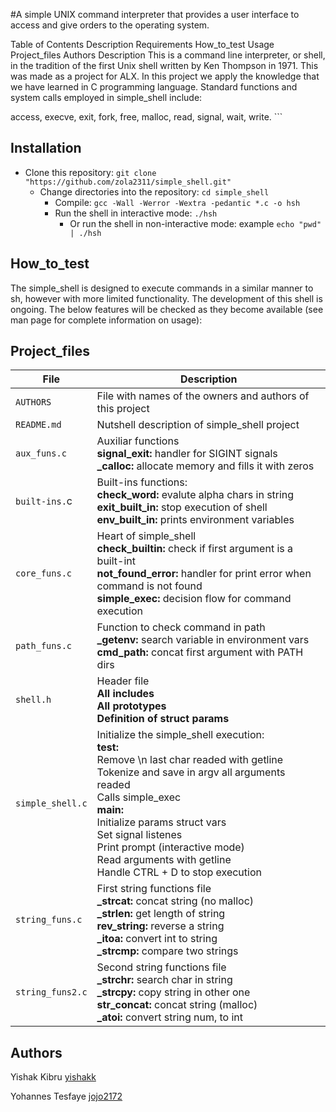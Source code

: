#A simple UNIX command interpreter that provides a user interface to access and give orders to the operating system.

Table of Contents
Description
Requirements
How_to_test
Usage
Project_files
Authors
Description
This is a command line interpreter, or shell, in the tradition of the first Unix shell written by Ken Thompson in 1971. This was made as a project for ALX. In this project we apply the knowledge that we have learned in C programming language. Standard functions and system calls employed in simple_shell include:

   access, execve, exit, fork, free, malloc, read, signal, wait, write.
      ```


## Installation

- Clone this repository: `git clone "https://github.com/zola2311/simple_shell.git"`
   - Change directories into the repository: `cd simple_shell`
      - Compile: `gcc -Wall -Werror -Wextra -pedantic *.c -o hsh`
     - Run the shell in interactive mode: `./hsh`
        - Or run the shell in non-interactive mode: example `echo "pwd" | ./hsh`

## How_to_test

The simple_shell is designed to execute commands in a similar manner to sh, however with more limited functionality. The development of this shell is ongoing. The below features will be checked as they become available (see man page for complete information on usage):



## Project_files
| File        | Description |
| ----------- | ----------- |
| `AUTHORS`     | File with names of the owners and authors of this project |
| `README.md`   | Nutshell description of simple_shell project |
| `aux_funs.c`  | Auxiliar functions <br> **signal_exit:** handler for SIGINT signals <br> **_calloc:** allocate memory and fills it with zeros
| `built-ins.`c | Built-ins functions: <br> **check_word:** evalute alpha chars in string <br> **exit_built_in:** stop execution of shell <br> **env_built_in:** prints environment variables |
| `core_funs.c` | Heart of simple_shell <br> **check_builtin:** check if first argument is a built-int <br> **not_found_error:** handler for print error when command is not found <br> **simple_exec:** decision flow for command execution|
| `path_funs.c` | Function to check command in path <br> **_getenv:** search variable in environment vars <br> **cmd_path:** concat first argument with PATH dirs |
| `shell.h`     | Header file <br> **All includes** <br> **All prototypes** <br> **Definition of struct params** |
| `simple_shell.c` | Initialize the simple_shell execution: <br> **test:** <br> Remove \n last char readed with getline <br> Tokenize and save in argv all arguments readed <br> Calls simple_exec <br> **main:** <br> Initialize params struct vars <br> Set signal listenes <br> Print prompt (interactive mode) <br> Read arguments with getline <br> Handle CTRL + D to stop execution|
| `string_funs.c`  | First string functions file <br> **_strcat:** concat string (no malloc) <br> **_strlen:** get length of string <br> **rev_string:** reverse a string <br> **_itoa:** convert int to string <br> **_strcmp:** compare two strings |
| `string_funs2.c`  | Second string functions file <br> **_strchr:** search char in string <br> **_strcpy:** copy string in other one <br> **str_concat:** concat string (malloc) <br> **_atoi:** convert string num, to int|





## Authors
Yishak Kibru [yishakk](https://github.com/yishakk)

Yohannes Tesfaye [jojo2172](https://github.com/jojo2172)
